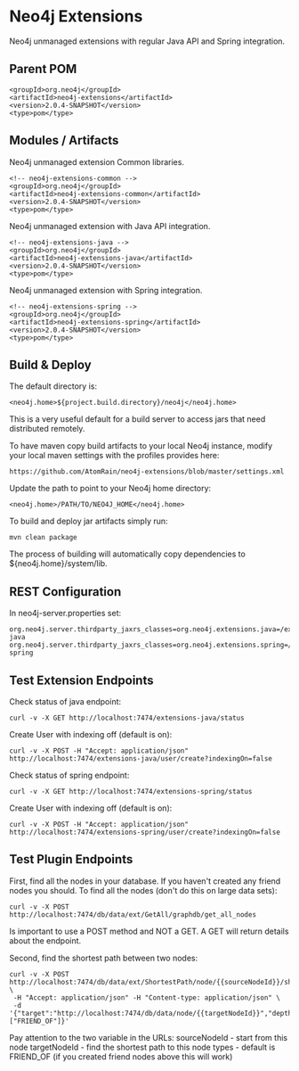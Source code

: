 Neo4j Extensions
================

Neo4j unmanaged extensions with regular Java API and Spring integration.

Parent POM
----------

	<groupId>org.neo4j</groupId>
	<artifactId>neo4j-extensions</artifactId>
	<version>2.0.4-SNAPSHOT</version>
	<type>pom</type>


Modules / Artifacts
-------------------

Neo4j unmanaged extension Common libraries.

	<!-- neo4j-extensions-common -->
	<groupId>org.neo4j</groupId>
	<artifactId>neo4j-extensions-common</artifactId>
	<version>2.0.4-SNAPSHOT</version>
	<type>pom</type>

Neo4j unmanaged extension with Java API integration.

	<!-- neo4j-extensions-java -->
	<groupId>org.neo4j</groupId>
	<artifactId>neo4j-extensions-java</artifactId>
	<version>2.0.4-SNAPSHOT</version>
	<type>pom</type>

Neo4j unmanaged extension with Spring integration.

	<!-- neo4j-extensions-spring -->
	<groupId>org.neo4j</groupId>
	<artifactId>neo4j-extensions-spring</artifactId>
	<version>2.0.4-SNAPSHOT</version>
	<type>pom</type>


Build & Deploy
--------------

The default directory is:

    <neo4j.home>${project.build.directory}/neo4j</neo4j.home>

This is a very useful default for a build server to access jars that need distributed remotely.


To have maven copy build artifacts to your local Neo4j instance, modify your local maven settings with the profiles provides here:

	https://github.com/AtomRain/neo4j-extensions/blob/master/settings.xml


Update the path to point to your Neo4j home directory:

	<neo4j.home>/PATH/TO/NEO4J_HOME</neo4j.home>


To build and deploy jar artifacts simply run:

	mvn clean package


The process of building will automatically copy dependencies to ${neo4j.home}/system/lib.


REST Configuration
------------------
In neo4j-server.properties set:

	org.neo4j.server.thirdparty_jaxrs_classes=org.neo4j.extensions.java=/extensions-java
	org.neo4j.server.thirdparty_jaxrs_classes=org.neo4j.extensions.spring=/extensions-spring


Test Extension Endpoints
------------------------

Check status of java endpoint:

	curl -v -X GET http://localhost:7474/extensions-java/status

Create User with indexing off (default is on):

	curl -v -X POST -H "Accept: application/json" http://localhost:7474/extensions-java/user/create?indexingOn=false


Check status of spring endpoint:

	curl -v -X GET http://localhost:7474/extensions-spring/status

Create User with indexing off (default is on):

	curl -v -X POST -H "Accept: application/json" http://localhost:7474/extensions-spring/user/create?indexingOn=false


Test Plugin Endpoints
---------------------

First, find all the nodes in your database. If you haven't created any friend nodes you should.
To find all the nodes (don't do this on large data sets):

    curl -v -X POST http://localhost:7474/db/data/ext/GetAll/graphdb/get_all_nodes

Is important to use a POST method and NOT a GET. A GET will return details about the endpoint.

Second, find the shortest path between two nodes:

    curl -v -X POST http://localhost:7474/db/data/ext/ShortestPath/node/{{sourceNodeId}}/shortestPath \
     -H "Accept: application/json" -H "Content-type: application/json" \
     -d '{"target":"http://localhost:7474/db/data/node/{{targetNodeId}}","depth":"1","types":["FRIEND_OF"]}'

Pay attention to the two variable in the URLs:
sourceNodeId - start from this node
targetNodeId - find the shortest path to this node
types - default is FRIEND_OF (if you created friend nodes above this will work)






